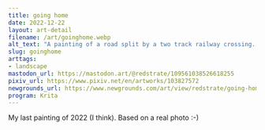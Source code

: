 ```yaml
---
title: going home
date: 2022-12-22
layout: art-detail
filename: /art/goinghome.webp
alt_text: "A painting of a road split by a two track railway crossing. there are numerous power lines, cables and road signs littering the roadside. there is a sidewalk visible in part of the frame, but no one is on it. there are visible cars and non-descript buildings in the distance."
slug: goinghome
arttags:
- landscape
mastodon_url: https://mastodon.art/@redstrate/109561038526618255
pixiv_url: https://www.pixiv.net/en/artworks/103827572
newgrounds_url: https://www.newgrounds.com/art/view/redstrate/going-home
program: Krita
---
```

My last painting of 2022 (I think). Based on a real photo :-)
